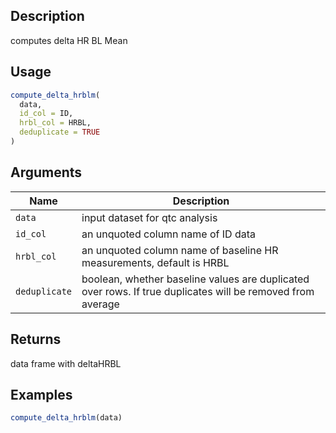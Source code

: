 ## Description

computes delta HR BL Mean

## Usage

```r
compute_delta_hrblm(
  data,
  id_col = ID,
  hrbl_col = HRBL,
  deduplicate = TRUE
)
```

## Arguments

| Name | Description |
|------|-------------|
| `data` | input dataset for qtc analysis |
| `id_col` | an unquoted column name of ID data |
| `hrbl_col` | an unquoted column name of baseline HR measurements, default is HRBL |
| `deduplicate` | boolean, whether baseline values are duplicated over rows. If true duplicates will be removed from average |

## Returns

data frame with deltaHRBL

## Examples

```r
compute_delta_hrblm(data)
```


